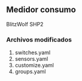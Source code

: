 ## Medidor consumo

BlitzWolf SHP2

### Archivos modificados

1. switches.yaml
2. sensors.yaml
3. customize.yaml
4. groups.yaml
